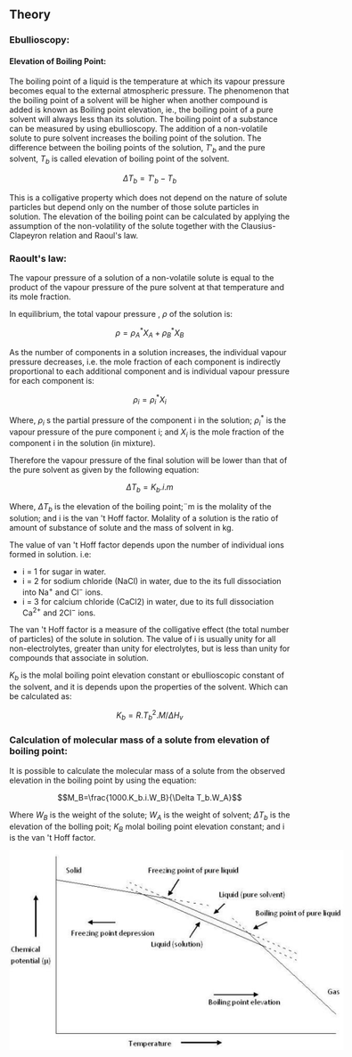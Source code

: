 ## Theory 
### Ebullioscopy:
 
#### Elevation of Boiling Point:
 
The boiling point of a liquid is the temperature at which its vapour pressure becomes equal to the external atmospheric pressure. The phenomenon that the boiling point of a solvent will be higher when another compound is added is known as Boiling point elevation, ie., the boiling point of a pure solvent will always less than its solution. The boiling point of a substance can be measured by using ebullioscopy. The addition of a non-volatile solute to pure solvent increases the boiling point of the solution. The difference between the boiling points of the solution, $T'_b$ and the pure solvent, $T_b$ is called elevation of boiling point of the solvent. 

$$\Delta T_b=T'_b - T_b$$

This is a colligative property which does not depend on the nature of solute particles but depend only on the number of those solute particles in solution. The elevation of the boiling point can be calculated by applying the assumption of the non-volatility of the solute together with the Clausius-Clapeyron relation and Raoul's law.

### Raoult's law:
 
The vapour pressure of a solution of a non-volatile solute is equal to the product of the vapour pressure of the pure solvent at that temperature and its mole fraction.

In equilibrium, the total vapour pressure , $\rho$ of the solution is:

$$\rho=\rho^*_AX_A+\rho^*_BX_B$$


As the number of components in a solution increases, the individual vapour pressure decreases, i.e. the mole fraction of each component is indirectly proportional to each additional component and is individual vapour pressure for each component is:


$$\rho_i=\rho^*_iX_i$$

Where, $\rho_i$ s the partial pressure of the component i in the solution; $\rho^*_i$  is the vapour pressure of the pure component i; and $X_i$  is the mole fraction of the component i in the solution (in mixture).

Therefore the vapour pressure of the final solution will be lower than that of the pure solvent as given by the following equation:

$$\Delta T_b=K_b.i.m$$

Where, $\Delta T_b$ is the elevation of the boiling point;¨m is the molality of the solution; and i is the van 't Hoff factor. Molality of a solution is the ratio of  amount of substance of solute and the mass of  solvent in kg.

The value of van 't Hoff factor depends upon the number of individual ions formed in solution. i.e:

- i = 1 for sugar in water.
- i = 2 for sodium chloride (NaCl) in water, due to the its full dissociation into Na<sup>+</sup> and Cl<sup>−</sup> ions.
- i = 3 for calcium chloride (CaCl2) in water, due to its full dissociation Ca<sup>2+</sup> and 2Cl<sup>−</sup> ions.

The van 't Hoff factor is a measure of the colligative effect (the total number of particles) of the solute in solution. The value of i is usually unity for all non-electrolytes, greater than unity for electrolytes, but is less than unity for compounds that associate in solution.

$K_b$ is the molal boiling point elevation constant or ebullioscopic constant of the solvent, and it is depends upon the properties of the solvent. Which can be calculated as:

$$K_b=R.T^2_b.M/\Delta H_v$$

### Calculation of molecular mass of a solute from elevation of boiling point:

It is possible to calculate the molecular mass of a solute from the observed elevation in the boiling point by using the equation:


$$M_B=\frac{1000.K_b.i.W_B}{\Delta T_b.W_A}$$

Where $W_B$ is the weight of the solute; $W_A$ is the weight of solvent; $\Delta T_b$ is the elevation of the bolling poit; $K_B$ molal boiling  point elevation constant; and i is the van 't Hoff factor.

<div style="display: block; margin-left: auto; margin-right: auto; text-align: center; width: fit-content;"><img src="./images/figure1.jpg" alt="Figure 1" style="max-width: 600px; height: auto;"><p style="text-align: center; font-size: smaller; font-style: italic;"> </p></div>

 
